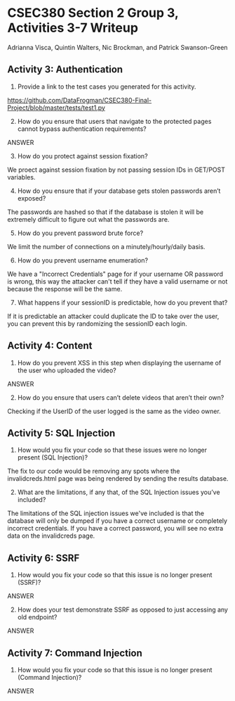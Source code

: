 # CSEC380 Section 2 Group 3, Activities 3-7 Writeup

Adrianna Visca, Quintin Walters, Nic Brockman, and Patrick Swanson-Green

## Activity 3: Authentication
1. Provide a link to the test cases you generated for this activity.

https://github.com/DataFrogman/CSEC380-Final-Project/blob/master/tests/test1.py

2. How do you ensure that users that navigate to the protected pages cannot bypass authentication requirements?

ANSWER

3. How do you protect against session fixation?

We proect against session fixation by not passing session IDs in GET/POST variables.

4. How do you ensure that if your database gets stolen passwords aren’t exposed?

The passwords are hashed so that if the database is stolen it will be extremely difficult to figure out what the passwords are.

5. How do you prevent password brute force?

We limit the number of connections on a minutely/hourly/daily basis.

6. How do you prevent username enumeration?

We have a "Incorrect Credentials" page for if your username OR password is wrong, this way the attacker can't tell if they have a valid username or not because the response will be the same.

7. What happens if your sessionID is predictable, how do you prevent that?

If it is predictable an attacker could duplicate the ID to take over the user, you can prevent this by randomizing the sessionID each login.


## Activity 4: Content

1. How do you prevent XSS in this step when displaying the username of the user who uploaded the video?

ANSWER

2. How do you ensure that users can’t delete videos that aren’t their own?

Checking if the UserID of the user logged is the same as the video owner.


## Activity 5: SQL Injection

1. How would you fix your code so that these issues were no longer present (SQL Injection)?

The fix to our code would be removing any spots where the invalidcreds.html page was being rendered by sending the results database.

2. What are the limitations, if any that, of the SQL Injection issues you’ve included? 

The limitations of the SQL injection issues we've included is that the database will only be dumped if you have a correct username or completely incorrect credentials. If you have a correct password, you will see no extra data on the invalidcreds page. 


## Activity 6: SSRF

1. How would you fix your code so that this issue is no longer present (SSRF)?

ANSWER

2. How does your test demonstrate SSRF as opposed to just accessing any old endpoint?

ANSWER


## Activity 7: Command Injection

1. How would you fix your code so that this issue is no longer present (Command Injection)?

ANSWER
